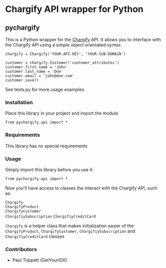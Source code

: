 Chargify API wrapper for Python
===============================

pychargify
----------

This is a Python wrapper for the [Chargify](http://chargify.com) API. It allows you to interface
with the Chargify API using a simple object orientated syntax.

    chargify = Chargify('YOUR-API-KEY', 'YOUR-SUB-DOMAIN')
    
    customer = chargify.Customer('customer_attributes')
    customer.first_name = 'John'
    customer.last_name = 'Doe'
    customer.email = 'john@doe.com'
    customer.save()

See tests.py for more usage examples.


### Installation

Place this library in your project and import the module

    from pychargify.api import *


### Requirements

This library has no special requirements

### Usage

Simply import this library before you use it:

    from pychargify.api import *
    

Now you'll have access to classes the interact with the Chargify API, such as:

`Chargify`  
`ChargifyProduct`  
`ChargifyCustomer`  
`ChargifiySubscription`
`ChargifiyCreditCard`

`Chargify` is a helper class that makes initialization easier of the `ChargifyProduct`, `ChargifyCustomer`,
`ChargifiySubscription` and `ChargifiyCreditCard` classes


### Contributors

* Paul Trippett (GetYourIDX)